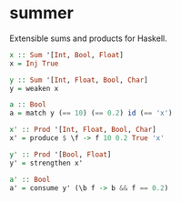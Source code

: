 # summer

Extensible sums and products for Haskell.

```haskell
x :: Sum '[Int, Bool, Float]
x = Inj True

y :: Sum '[Int, Float, Bool, Char]
y = weaken x

a :: Bool
a = match y (== 10) (== 0.2) id (== 'x')

x' :: Prod '[Int, Float, Bool, Char]
x' = produce $ \f -> f 10 0.2 True 'x'

y' :: Prod '[Bool, Float]
y' = strengthen x'

a' :: Bool
a' = consume y' (\b f -> b && f == 0.2)
```
